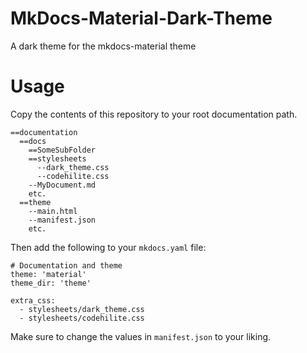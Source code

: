 # MkDocs-Material-Dark-Theme
A dark theme for the mkdocs-material theme

# Usage

Copy the contents of this repository to your root documentation path.

```
==documentation
  ==docs
    ==SomeSubFolder
    ==stylesheets
      --dark_theme.css
      --codehilite.css
    --MyDocument.md
    etc.
  ==theme
    --main.html
    --manifest.json
    etc.
```

Then add the following to your ```mkdocs.yaml``` file:

```
# Documentation and theme
theme: 'material'
theme_dir: 'theme'

extra_css:
  - stylesheets/dark_theme.css
  - stylesheets/codehilite.css
```

Make sure to change the values in ```manifest.json``` to your liking.
